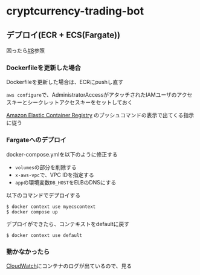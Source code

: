 # cryptcurrency-trading-bot

## デプロイ(ECR + ECS(Fargate))
困ったら[#8](https://github.com/roaris/cryptocurrency-trading-bot/issues/8)参照

### Dockerfileを更新した場合
Dockerfileを更新した場合は、ECRにpushし直す

`aws configure`で、AdministratorAccessがアタッチされたIAMユーザのアクセスキーとシークレットアクセスキーをセットしておく

[Amazon Elastic Container Registry](https://ap-northeast-1.console.aws.amazon.com/ecr/repositories?region=ap-northeast-1) のプッシュコマンドの表示で出てくる指示に従う

### Fargateへのデプロイ
docker-compose.ymlを以下のように修正する

- `volumes`の部分を削除する
- `x-aws-vpc`で、VPC IDを指定する
- `app`の環境変数`DB_HOST`をELBのDNSにする

以下のコマンドでデプロイする

```
$ docker context use myecscontext
$ docker compose up
```

デプロイができたら、コンテキストをdefaultに戻す

```
$ docker context use default
```

### 動かなかったら
[CloudWatch](https://ap-northeast-1.console.aws.amazon.com/cloudwatch/home?region=ap-northeast-1#home:)にコンテナのログが出ているので、見る
